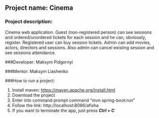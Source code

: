 ## Project name: Cinema
### Project description:

Cinema web application. Guest (non-registered person) can see sessions and ordered/unordered tickets for each session and he can, obviously, register. Registered user can buy session tickets. Admin can add movies, actors, directors and sessions. Also admin can cancel existing session and see sessions attendance. 

###Developer:
Maksym Pidgornyi

###Mentor:
Maksym Liashenko 

###How to run a project:

1) Install maven: https://maven.apache.org/install.html
2) Download the project
3) Enter into command prompt command "mvn spring-boot:run"
4) Follow the link: http://localhost:8086/afisha
5) If you want to terminate the app, just press **_Ctrl + C_**